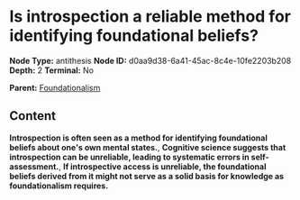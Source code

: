 # Is introspection a reliable method for identifying foundational beliefs?

**Node Type:** antithesis
**Node ID:** d0aa9d38-6a41-45ac-8c4e-10fe2203b208
**Depth:** 2
**Terminal:** No

**Parent:** [Foundationalism](foundationalism.md)

## Content

**Introspection is often seen as a method for identifying foundational beliefs about one's own mental states.**, **Cognitive science suggests that introspection can be unreliable, leading to systematic errors in self-assessment.**, **If introspective access is unreliable, the foundational beliefs derived from it might not serve as a solid basis for knowledge as foundationalism requires.**
